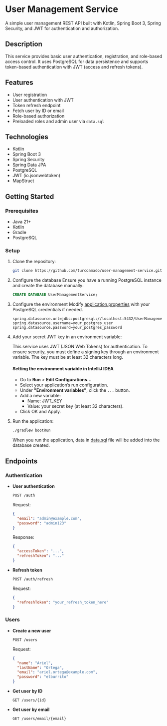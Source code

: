 # User Management Service

A simple user management REST API built with Kotlin, Spring Boot 3, Spring Security, and JWT for authentication and authorization.

## Description

This service provides basic user authentication, registration, and role-based access control. It uses PostgreSQL for data persistence and supports token-based authentication with JWT (access and refresh tokens).

## Features

- User registration
- User authentication with JWT
- Token refresh endpoint
- Fetch user by ID or email
- Role-based authorization
- Preloaded roles and admin user via `data.sql`

## Technologies

- Kotlin
- Spring Boot 3
- Spring Security
- Spring Data JPA
- PostgreSQL
- JWT (io.jsonwebtoken)
- MapStruct

## Getting Started

### Prerequisites

- Java 21+
- Kotlin
- Gradle
- PostgreSQL

### Setup

1. Clone the repository:
   ```bash
   git clone https://github.com/turcoamado/user-management-service.git
   ```

2. Configure the database
   Ensure you have a running PostgreSQL instance and create the database manually:
   ```sql
   CREATE DATABASE UserManagementService;
   ```

3. Configure the environment
   Modify [application.properties](src/main/resources/application.properties) with your PostgreSQL credentials if needed.
   ```
   spring.datasource.url=jdbc:postgresql://localhost:5432/UserManagementService
   spring.datasource.username=your_postgres_user
   spring.datasource.password=your_postgres_password
   ```

4. Add your secret JWT key in an environment variable:

   This service uses JWT (JSON Web Tokens) for authentication. To ensure security, you must define a signing key through an environment variable.
   The key must be at least 32 characters long.

   #### Setting the environment variable in IntelliJ IDEA
   - Go to **Run** > **Edit Configurations...** 
   - Select your application’s run configuration. 
   - Under **"Environment variables"**, click the `...` button. 
   - Add a new variable:
     - Name: JWT_KEY 
     - Value: your secret key (at least 32 characters). 
   - Click OK and Apply.

5. Run the application:
   ```bash
   ./gradlew bootRun
   ```
   When you run the application, data in [data.sql](src/main/resources/sql/data.sql) file will be added into the database created.

## Endpoints

### Authentication

- **User authentication**
   ```
   POST /auth
   ```

  Request:
  ```json
  {
    "email": "admin@example.com",
    "password": "admin123"
  }
  ```

  Response:
  ```json
  {
    "accessToken": "...",
    "refreshToken": "..."
  }
  ```

- **Refresh token**
   ```
   POST /auth/refresh
   ```
  Request:
  ```json
  {
    "refreshToken": "your_refresh_token_here"
  }
  ```

### Users

- **Create a new user**
   ```
   POST /users
   ```
   Request:
  ```json
  {
    "name": "Ariel",
    "lastName": "Ortega",
    "email": "ariel.ortega@example.com",
    "password": "elburrito"
  }
  ```

- **Get user by ID**
   ```
   GET /users/{id}
   ```

- **Get user by email**
   ```
   GET /users/email/{email}
   ```
